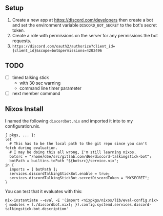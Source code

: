 ## Setup
1. Create a new app at https://discord.com/developers then create a bot and set the environment variable `DISCORD_BOT_SECRET` to the bot's secret token.
2. Create a role with permissions on the server for any permissions the bot requests.
3. `https://discord.com/oauth2/authorize?client_id={client_id}&scope=bot&permissions=4202496`

## TODO
- [ ] timed talking stick
  * with 30 sec warning
  * command line timer parameter
- [ ] next member command

## Nixos Install
I named the following `discordbot.nix` and imported it into to my configuration.nix.
```
{ pkgs, ... }:
let
  # This has to be the local path to the git repo since you can't fetch during evaluation.
  # I may be doing this all wrong, I'm still learning nixos.
  botsrc = "/home/d6e/src/gitlab.com/d6e/discord-talkingstick-bot";
  botPath = builtins.toPath "${botsrc}/service.nix";
in {
  imports = [ botPath ];
  services.discordTalkingStickBot.enable = true;
  services.discordTalkingStickBot.secretDiscordToken = "MYSECRET";
}
```

You can test that it evaluates with this:
```
nix-instantiate --eval -E '(import <nixpkgs/nixos/lib/eval-config.nix> { modules = [./discordbot.nix]; }).config.systemd.services.discord-talkingstick-bot.description'
```
